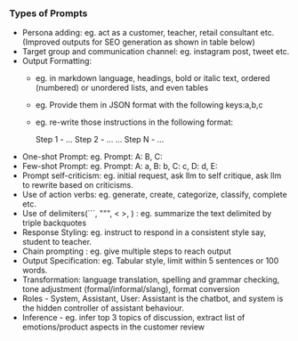 ### Types of Prompts
* Persona adding: eg. act as a customer, teacher, retail consultant etc. (Improved outputs for SEO generation as shown in table below)
* Target group and communication channel: eg. instagram post, tweet etc.
* Output Formatting: 
   * eg. in markdown language, headings, bold or italic text, ordered (numbered) or unordered lists, and even tables
   * eg. Provide them in JSON format with the following keys:a,b,c
   * eg. re-write those instructions in the following format:

      Step 1 - ...
      Step 2 - …
      …
      Step N - …
* One-shot Prompt: eg. Prompt: A: B, C:
* Few-shot Prompt: eg. Prompt: A: a, B: b, C: c,  D: d, E:
* Prompt self-criticism: eg. initial request, ask llm to self critique, ask llm to rewrite based on criticisms.
* Use of action verbs: eg. generate, create,  categorize, classify, complete etc.
* Use of delimiters(```, """, < >, <tag> </tag>) : eg. summarize the text delimited by triple backquotes
* Response Styling: eg. instruct to respond in a consistent style say, student to teacher.
* Chain prompting : eg. give multiple steps to reach output
* Output Specification: eg. Tabular style, limit within 5 sentences or 100 words.
* Transformation: language translation, spelling and grammar checking, tone adjustment (formal/informal/slang), format conversion
* Roles - System, Assistant, User: Assistant is the chatbot, and system is the hidden controller of assistant behaviour.
* Inference - eg. infer top 3 topics of discussion, extract list of emotions/product aspects in the customer review
